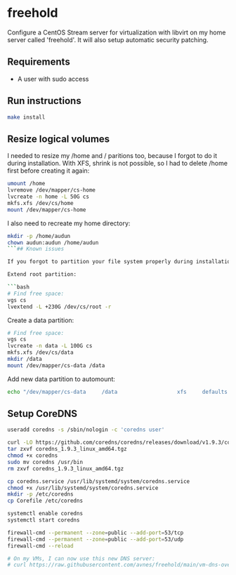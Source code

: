 # freehold

Configure a CentOS Stream server for virtualization with libvirt on my home server called 'freehold'.
It will also setup automatic security patching.

## Requirements

- A user with sudo access

## Run instructions

```bash
make install
```

## Resize logical volumes

I needed to resize my /home and / paritions too, because I forgot to do it during installation.
With XFS, shrink is not possible, so I had to delete /home first before creating it again:

```bash
umount /home
lvremove /dev/mapper/cs-home
lvcreate -n home -L 50G cs
mkfs.xfs /dev/cs/home
mount /dev/mapper/cs-home
```

I also need to recreate my home directory:

```bash
mkdir -p /home/audun
chown audun:audun /home/audun
```## Known issues

If you forgot to partition your file system properly during installation, it is possible to do it later using these commands:

Extend root partition:

```bash
# Find free space:
vgs cs
lvextend -L +230G /dev/cs/root -r
```

Create a data partition:

```bash
# Find free space:
vgs cs
lvcreate -n data -L 100G cs
mkfs.xfs /dev/cs/data
mkdir /data
mount /dev/mapper/cs-data /data
```

Add new data partition to automount:

```bash
echo "/dev/mapper/cs-data     /data                   xfs     defaults        0 0" >> /etc/fstab
```
## Setup CoreDNS

```bash
useradd coredns -s /sbin/nologin -c 'coredns user'

curl -LO https://github.com/coredns/coredns/releases/download/v1.9.3/coredns_1.9.3_linux_amd64.tgz
tar zxvf coredns_1.9.3_linux_amd64.tgz
chmod +x coredns
sudo mv coredns /usr/bin
rm zxvf coredns_1.9.3_linux_amd64.tgz

cp coredns.service /usr/lib/systemd/system/coredns.service
chmod +x /usr/lib/systemd/system/coredns.service
mkdir -p /etc/coredns
cp Corefile /etc/coredns

systemctl enable coredns
systemctl start coredns

firewall-cmd --permanent --zone=public --add-port=53/tcp
firewall-cmd --permanent --zone=public --add-port=53/udp
firewall-cmd --reload

# On my VMs, I can now use this new DNS server:
# curl https://raw.githubusercontent.com/avnes/freehold/main/vm-dns-override.sh | bash
```

